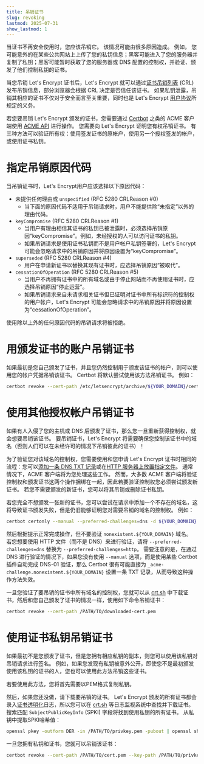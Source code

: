 ```yaml
---
title: 吊销证书
slug: revoking
lastmod: 2025-07-31
show_lastmod: 1
---
```



当证书不再安全使用时，您应该吊销它。 该情况可能由很多原因造成。 例如， 您可能意外的在某些公共网站上上传了您的私钥信息；黑客可能进入了您的服务器并复制了私钥；黑客可能暂时获取了您的服务器或 DNS 配置的控制权，并验证、颁发了他们控制私钥的证书。

当您吊销 Let's Encrypt 证书后，Let's Encrypt 就可以通过[证书吊销列表](https://en.wikipedia.org/wiki/Certificate_revocation_list) (CRL) 发布吊销信息，部分浏览器会根据 CRL 决定是否信任该证书。 如果私钥泄露，吊销其相应的证书不仅对于安全而言至关重要，同时也是 Let's Encrypt [用户协议](/repository)所规定的义务。

若您要吊销 Let's Encrypt 颁发的证书，您需要通过 [Certbot](https://certbot.eff.org/) 之类的 ACME 客户端使用 [ACME API](https://github.com/letsencrypt/boulder/blob/main/docs/acme-divergences.md) 进行操作。 您需要向 Let's Encrypt 证明您有权吊销证书。 有三种方法可以验证所有权：使用签发证书的原帐户，使用另一个授权签发的帐户，或使用证书私钥。

# 指定吊销原因代码

当吊销证书时，Let's Encrypt用户应该选择以下原因代码：

* 未提供任何理由或 `unspecified` (RFC 5280 CRLReason #0)
  - 当下面的原因代码不适用于吊销请求时，用户不能提供除“未指定”以外的理由代码。
* `keyCompromise` (RFC 5280 CRLReason #1)
  - 当用户有理由相信其证书的私钥已被泄露时，必须选择吊销原因“keyCompromise”。例如，未经授权的人可以访问证书的私钥。
  - 如果吊销请求是使用证书私钥而不是用户帐户私钥签署的，Let's Encrypt 可能会忽略请求中的吊销原因并将原因设置为“keyCompromise”。
* `superseded` (RFC 5280 CRLReason #4)
  - 用户在申请新证书以替换其现有证书时，应选择吊销原因“被取代”。
* `cessationOfOperation` (RFC 5280 CRLReason #5)
  - 当用户不再拥有证书中的所有域名或由于停止网站而不再使用证书时，应选择吊销原因“停止运营”。
  - 如果吊销请求来自未请求相关证书但已证明对证书中所有标识符的控制权的用户帐户，Let's Encrypt 可能会忽略请求中的吊销原因并将原因设置为“cessationOfOperation”。

使用除以上外的任何原因代码的吊销请求将被拒绝。

# 用颁发证书的账户吊销证书

如果最初是您自己颁发了证书，并且您仍然控制用于颁发该证书的帐户，则可以使用您的帐户凭据吊销该证书。 Certbot 将默认尝试使用该方法吊销证书。 例如：

```bash
certbot revoke --cert-path /etc/letsencrypt/archive/${YOUR_DOMAIN}/cert1.pem
```

# 使用其他授权帐户吊销证书

如果有人入侵了您的主机或 DNS 后颁发了证书，那么您一旦重新获得控制权，就会想要吊销该证书。 要吊销证书，Let's Encrypt 将需要确保您控制该证书中的域名（否则人们可以在未经许可的情况下吊销彼此的证书）！

为了验证您对该域名的控制权，您需要使用和您申请 Let's Encrypt 证书时相同的流程：您可以[添加一条 DNS TXT 记录](https://tools.ietf.org/html/rfc8555#section-8.4)或在[HTTP 服务器上放置指定文件](https://tools.ietf.org/html/rfc8555#section-8.3)。 通常情况下，ACME 客户端将为您处理这些工作。 然而，大多数 ACME 客户端将验证控制权和颁发证书这两个操作捆绑在一起，因此若要验证控制权您必须尝试颁发新证书。 若您不需要颁发的新证书，您可以将其吊销或删除证书私钥。

若您完全不想颁发一张新的证书，您可以尝试在请求中添加一个不存在的域名，这将导致证书颁发失败，但是仍旧能够证明您对需要吊销的域名的控制权。 例如：

```bash
certbot certonly --manual --preferred-challenges=dns -d ${YOUR_DOMAIN} -d nonexistent.${YOUR_DOMAIN}
```

然后根据提示正常完成操作，但不要验证 `nonexistent.${YOUR_DOMAIN}` 域名。 若您想要使用 HTTP 文件（而不是 DNS）来进行验证，请将 `--preferred-challenges=dns` 替换为 `--preferred-challenges=http`。 需要注意的是，在通过 DNS 进行验证的情况下，如果您没有使用 `--manual` 选项，而是使用某些 Certbot 插件自动完成 DNS-01 验证，那么 Certbot 很有可能直接为 `_acme-challenge.nonexistent.${YOUR_DOMAIN}` 设置一条 TXT 记录，从而导致这种操作方法失效。

一旦您验证了要吊销的证书中所有域名的控制权，您就可以从 [crt.sh](https://crt.sh/) 中下载证书，然后和您自己颁发了证书的情况一样，使用如下命令吊销证书：

```bash
certbot revoke --cert-path /PATH/TO/downloaded-cert.pem
```

# 使用证书私钥吊销证书

如果最初不是您颁发了证书，但是您拥有相应私钥的副本，则您可以使用该私钥对吊销请求进行签名。 例如，如果您发现有私钥被意外公开，即使您不是最初颁发使用该私钥的证书的人，您也可以使用此方法吊销这些证书。

若要使用此方法，您将首先需要以PEM格式复制私钥。

然后，如果您还没做，请下载要吊销的证书。 Let's Encrypt 颁发的所有证书都会录入[证书透明化](https://www.certificate-transparency.org/)日志，所以您可以在 [crt.sh](https://crt.sh/) 等日志监视系统中查找并下载证书。 搜索匹配 `SubjectPublicKeyInfo` (SPKI) 字段将找到使用私钥的所有证书。 从私钥中提取SPKI哈希值：
```bash
openssl pkey -outform DER -in /PATH/TO/privkey.pem -pubout | openssl sha256
```

一旦您拥有私钥和证书，您就可以吊销该证书：

```bash
certbot revoke --cert-path /PATH/TO/cert.pem --key-path /PATH/TO/privkey.pem --reason keyCompromise
```
